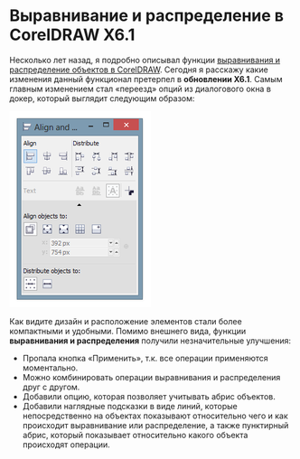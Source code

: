 # Выравнивание и распределение в CorelDRAW X6.1

Несколько лет назад, я подробно описывал функции [выравнивания и распределение объектов в CorelDRAW](vyravnivanie-i-raspredelenie-obektov/index.md). Сегодня я расскажу какие изменения данный функционал претерпел в **обновлении Х6.1**. Самым главным изменением стал «переезд» опций из диалогового окна в докер, который выглядит следующим образом:

![Выравнивание и распределение в CorelDRAW X6.1](./fc054cfe-77ec-401e-bd08-42cb328884cb.png)

Как видите дизайн и расположение элементов стали более компактными и удобными. Помимо внешнего вида, функции **выравнивания и распределения** получили незначительные улучшения:

*   Пропала кнопка «Применить», т.к. все операции применяются моментально.
*   Можно комбинировать операции выравнивания и распределения друг с другом.
*   Добавили опцию, которая позволяет учитывать абрис объектов.
*   Добавили наглядные подсказки в виде линий, которые непосредственно на объектах показывают относительно чего и как происходит выравнивание или распределение, а также пунктирный абрис, который показывает относительно какого объекта происходят операции.

